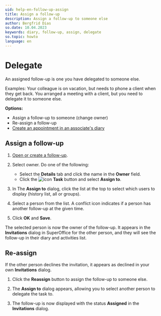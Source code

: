 ```yaml
---
uid: help-en-follow-up-assign
title: Assign a follow-up
description: Assign a follow-up to someone else
author: Bergfrid Dias
so.date: 10.04.2023
keywords: diary, follow-up, assign, delegate
so.topic: howto
language: en
---
```


# Delegate

An assigned follow-up is one you have delegated to someone else.

Examples: Your colleague is on vacation, but needs to phone a client when they get back. You arranged a meeting with a client, but you need to delegate it to someone else.

**Options:**

* Assign a follow-up to someone (change owner)
* Re-assign a follow-up
* [Create an appointment in an associate's diary][2]

## Assign a follow-up

1. [Open or create a follow-up][1].

1. Select owner. Do one of the following:

    * Select the **Details** tab and click the name in the **Owner** field.
    * Click the ![icon][img1] **Task** button and select **Assign to**.

1. In The **Assign to** dialog, click the list at the top to select which users to display (history list, all or groups).

1. Select a person from the list. A conflict icon indicates if a person has another follow-up at the given time.

1. Click **OK** and **Save**.

The selected person is now the owner of the follow-up. It appears in the **Invitations** dialog in SuperOffice for the other person, and they will see the follow-up in their diary and activities list.

## Re-assign

If the other person declines the invitation, it appears as declined in your own **Invitations** dialog.

1. Click the **Reassign** button to assign the follow-up to someone else.

2. The **Assign to** dialog appears, allowing you to select another person to delegate the task to.

3. The follow-up is now displayed with the status **Assigned** in the **Invitations** dialog.

<!-- Referenced links -->
[1]: create-follow-up.md
[2]: create-follow-up.md#associate

<!-- Referenced images -->
[img1]: ../../../media/icons/btn-menu.png

